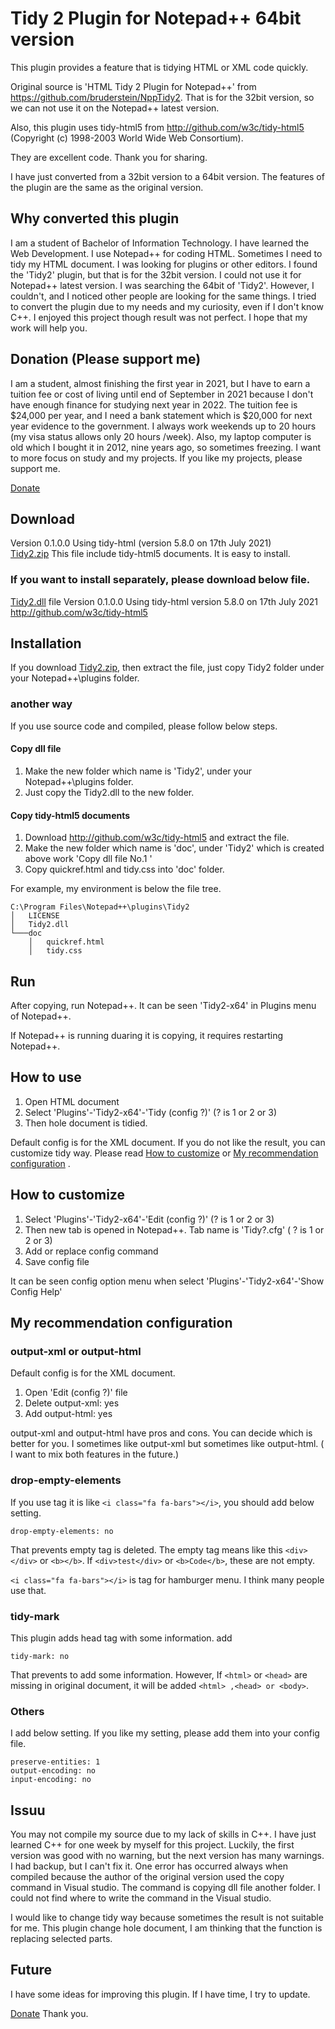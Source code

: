# Tidy 2 Plugin for Notepad++ 64bit version 
This plugin provides a feature that is tidying HTML or XML code quickly.

Original source is 'HTML Tidy 2 Plugin for Notepad++' from https://github.com/bruderstein/NppTidy2.
That is for the 32bit version, so we can not use it on the Notepad++ latest version.

Also, this plugin uses tidy-html5 from http://github.com/w3c/tidy-html5 (Copyright (c) 1998-2003 World Wide Web Consortium).

They are excellent code. Thank you for sharing.

I have just converted from a 32bit version to a 64bit version.
The features of the plugin are the same as the original version.

## Why converted this plugin
I am a student of Bachelor of Information Technology. I have learned the Web Development. I use Notepad++ for coding HTML. Sometimes I need to tidy my HTML document.
I was looking for plugins or other editors.  I found the 'Tidy2' plugin, but that is for the 32bit version. I could not use it for Notepad++ latest version. I was searching the 64bit of 'Tidy2'. However, I couldn't, and I noticed other people are looking for the same things.
I tried to convert the plugin due to my needs and my curiosity, even if I don't know C++. I enjoyed this project though result was not perfect. I hope that my work will help you.

## Donation (Please support me)
I am a student, almost finishing the first year in 2021,  but I have to earn a tuition fee or cost of living until end of September in 2021 because I don't have enough finance for studying next year in 2022. The tuition fee is $24,000 per year, and I need a bank statement which is $20,000 for next year evidence to the government. I always work weekends up to 20 hours (my visa status allows only 20 hours /week). Also, my laptop computer is old which I bought it in 2012, nine years ago, so sometimes freezing. I want to more focus on study and my projects. If you like my projects, please support me.


[Donate](https://paypal.me/kazukd)

## Download
Version 0.1.0.0 Using tidy-html (version 5.8.0 on 17th July 2021)  
[Tidy2.zip](https://github.com/kazukd/NppTidy2-x64/blob/main/Tidy2.zip) This file include tidy-html5 documents. It is easy to install.

### If you want to install separately, please download below file.
[Tidy2.dll](https://github.com/kazukd/NppTidy2-x64/blob/main/Tidy2.dll) file Version 0.1.0.0  Using tidy-html version 5.8.0 on 17th July 2021  
http://github.com/w3c/tidy-html5  
 

   
## Installation
If you download [Tidy2.zip](https://github.com/kazukd/NppTidy2-x64/blob/main/Tidy2.zip), then extract the file, just copy Tidy2 folder under your Notepad++\plugins folder.

### another way
If you use source code and compiled, please follow below steps.

#### Copy dll file
1. Make the new folder which name is 'Tidy2', under your Notepad++\plugins folder. 
2. Just copy the Tidy2.dll to the new folder.

#### Copy tidy-html5 documents
1. Download  http://github.com/w3c/tidy-html5 and extract the file.
2. Make the new folder which name is 'doc', under 'Tidy2' which is created above work 'Copy dll file No.1 '
3. Copy quickref.html and tidy.css into 'doc' folder.

For example, my environment is below the file tree.
```
C:\Program Files\Notepad++\plugins\Tidy2
│   LICENSE
│   Tidy2.dll
└───doc
    │   quickref.html
    │   tidy.css
```
## Run
After copying, run Notepad++.
It can be seen 'Tidy2-x64' in Plugins menu of Notepad++.

If Notepad++ is running duaring it is copying, it requires restarting Notepad++.

## How to use
1. Open HTML document
2. Select 'Plugins'-'Tidy2-x64'-'Tidy (config ?)' (? is 1 or 2 or 3)
3. Then hole document is tidied.

Default config is for the XML document.
If you do not like the result, you can customize tidy way. Please read [How to customize](https://github.com/kazukd/NppTidy2-x64/blob/main/README.md#how-to-customize) or 
[My recommendation configuration](https://github.com/kazukd/NppTidy2-x64/blob/main/README.md#my-recommendation-configuration) .

## How to customize
1. Select 'Plugins'-'Tidy2-x64'-'Edit (config ?)' (? is 1 or 2 or 3)
2. Then new tab is opened in Notepad++. Tab name is 'Tidy?.cfg' ( ? is 1 or 2 or 3)
3. Add or replace config command
4. Save config file

It can be seen config option menu when select 'Plugins'-'Tidy2-x64'-'Show Config Help'

## My recommendation configuration

### output-xml or output-html
Default config is for the XML document.
1. Open 'Edit (config ?)' file
2. Delete output-xml: yes
3. Add    output-html: yes

output-xml and output-html have pros and cons. You can decide which is better for you.
I sometimes like output-xml but sometimes like output-html. ( I want to mix both features in the future.) 

### drop-empty-elements
If you use tag it is like ``` <i class="fa fa-bars"></i> ```, you should add below setting.
```
drop-empty-elements: no
```
That prevents empty tag is deleted. The empty tag means like this ```<div></div>``` or ```<b></b>```. If ```<div>test</div>``` or ```<b>Code</b>```, these are not empty.

``` <i class="fa fa-bars"></i> ``` is tag for hamburger menu. I think many people use that.

### tidy-mark
This plugin adds head tag with some information.
add
```
tidy-mark: no
```
That prevents to add some information. However, If ```<html>``` or ```<head>``` are missing in original document, it will be added ```<html> ,<head> or <body>```.

### Others
I add below setting. If you like my setting, please add them into your config file.
```
preserve-entities: 1
output-encoding: no
input-encoding: no
```

## Issuu
You may not compile my source due to my lack of skills in C++. I have just learned C++ for one week by myself for this project.  Luckily, the first version was good with no warning, but the next version has many warnings. I had backup, but I can't fix it.
One error has occurred always when compiled because the author of the original version used the copy command in Visual studio. The command is copying dll file another folder. I could not find where to write the command in the Visual studio.

I would like to change tidy way because sometimes the result is not suitable for me. This plugin change hole document, I am thinking that the function is replacing selected parts.

## Future
I have some ideas for improving this plugin. If I have time, I try to update.

[Donate](https://paypal.me/kazukd)
Thank you.

